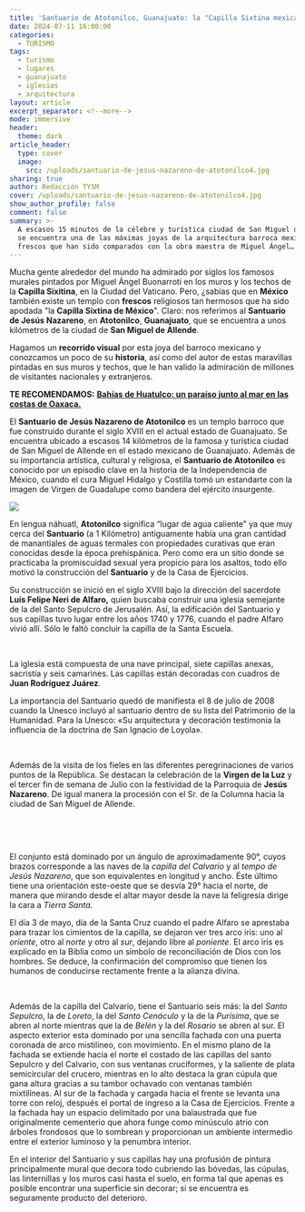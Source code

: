 ```yaml
---
title: 'Santuario de Atotonilco, Guanajuato: la "Capilla Sixtina mexicana"'
date: 2024-07-11 16:00:00
categories:
  - TURISMO
tags:
  - turismo
  - lugares
  - guanajuato
  - iglesias
  - arquitectura
layout: article
excerpt_separator: <!--more-->
mode: immersive
header:
  theme: dark
article_header:
  type: cover
  image:
    src: /uploads/santuario-de-jesus-nazareno-de-atotonilco4.jpg
sharing: true
author: Redacción TYSM
cover: /uploads/santuario-de-jesus-nazareno-de-atotonilco4.jpg
show_author_profile: false
comment: false
summary: >-
  A escasos 15 minutos de la célebre y turística ciudad de San Miguel de Allende
  se encuentra una de las máximas joyas de la arquitectura barroca mexicana, con
  frescos que han sido comparados con la obra maestra de Miguel Ángel…
---
```

Mucha gente alrededor del mundo ha admirado por siglos los famosos murales pintados por Miguel Ángel Buonarroti en los muros y los techos de la **Capilla Sixitina**, en la Ciudad del Vaticano. Pero, ¿sabías que en **México** también existe un templo con **frescos** religiosos tan hermosos que ha sido apodada "la **Capilla Sixtina de México**". Claro: nos referimos al **Santuario de Jesús Nazareno**, en **Atotonilco**, **Guanajuato**, que se encuentra a unos kilómetros de la ciudad de **San Miguel de Allende**.

Hagamos un **recorrido visual** por esta joya del barroco mexicano y conozcamos un poco de su **historia**, así como del autor de estas maravillas pintadas en sus muros y techos, que le han valido la admiración de millones de visitantes nacionales y extranjeros.

**TE RECOMENDAMOS:** [**Bahías de Huatulco: un paraíso junto al mar en las costas de Oaxaca.**](https://blog.tonoysumariachi.com/turismo/2024/03/26/bah%C3%ADas-de-huatulco-un-para%C3%ADso-junto-al-mar-en-las-costas-de-oaxaca.html)

El **Santuario de Jesús Nazareno de Atotonilco** es un templo barroco que fue construido durante el siglo XVIII en el actual estado de Guanajuato. Se encuentra ubicado a escasos 14 kilómetros de la famosa y turística ciudad de San Miguel de Allende en el estado mexicano de Guanajuato. Además de su importancia artística, cultural y religiosa, el **Santuario de Atotonilco** es conocido por un episodio clave en la historia de la Independencia de México, cuando el cura Miguel Hidalgo y Costilla tomó un estandarte con la imagen de Virgen de Guadalupe como bandera del ejército insurgente.

![](https://upload.wikimedia.org/wikipedia/commons/thumb/c/c1/Santuario_de_Jes%C3%BAs_Nazareno_de_Atotonilco%2C_San_Miguel_de_Allende%2C_Guanajuato%2C_M%C3%A9xico_07.jpg/1024px-Santuario_de_Jes%C3%BAs_Nazareno_de_Atotonilco%2C_San_Miguel_de_Allende%2C_Guanajuato%2C_M%C3%A9xico_07.jpg)

En lengua náhuatl, **Atotonilco** significa “lugar de agua caliente” ya que muy cerca del **Santuario** (a 1 Kilómetro) antiguamente había una gran cantidad de manantiales de aguas termales con propiedades curativas que eran conocidas desde la época prehispánica. Pero como era un sitio donde se practicaba la promiscuidad sexual  yera propicio para los asaltos, todo ello motivó la construcción del **Santuario** y de la Casa de Ejercicios.

Su construcción se inició en el siglo XVIII bajo la dirección del sacerdote **Luis Felipe Neri de Alfaro,** quien buscaba construir una iglesia semejante de la del Santo Sepulcro de Jerusalén. Así, la edificación del Santuario y sus capillas tuvo lugar entre los años 1740 y 1776, cuando el padre Alfaro vivió allí. Sólo le faltó concluir la capilla de la Santa Escuela.

&nbsp;

La iglesia está compuesta de una nave principal, siete capillas anexas, sacristía y seis camarines. Las capillas están decoradas con cuadros de **Juan Rodríguez Juárez**.

La importancia del Santuario quedó de manifiesta el 8 de julio de 2008 cuando la Unesco incluyó al santuario dentro de su lista del Patrimonio de la Humanidad. Para la Unesco: «Su arquitectura y decoración testimonia la influencia de la doctrina de San Ignacio de Loyola».

&nbsp;

Además de la visita de los fieles en las diferentes peregrinaciones de varios puntos de la República. Se destacan la celebración de la **Virgen de la Luz** y el tercer fin de semana de Julio con la festividad de la Parroquia de **Jesús Nazareno**. De igual manera la procesión con el Sr. de la Columna hacia la ciudad de San Miguel de Allende.

&nbsp;

&nbsp;

El conjunto está dominado por un ángulo de aproximadamente 90°, cuyos brazos corresponde a las naves de la *capilla del Calvario* y al *tempo de Jesús Nazareno*, que son equivalentes en longitud y ancho. Éste último tiene una orientación este-oeste que se desvía 29° hacia el norte, de manera que mirando desde el altar mayor desde la nave la feligresía dirige la cara a *Tierra Santa*.

El día 3 de mayo, día de la Santa Cruz cuando el padre Alfaro se aprestaba para trazar los cimientos de la capilla, se dejaron ver tres arco iris: uno al *oriente*, otro al *norte* y otro al *sur*, dejando libre al *poniente*. El arco iris es explicado en la Biblia como un símbolo de reconciliación de Dios con los hombres. Se deduce, la confirmación del compromiso que tienen los humanos de conducirse rectamente frente a la alianza divina.

&nbsp;

Además de la capilla del Calvario, tiene el Santuario seis más: la del *Santo Sepulcro*, la de *Loreto*, la del *Santo Cenáculo* y la de la *Purísima*, que se abren al norte mientras que la de *Belén* y la del *Rosario* se abren al sur. El aspecto exterior esta dominado por una sencilla fachada con una puerta coronada de arco mistilíneo, con movimiento. En el mismo plano de la fachada se extiende hacia el norte el costado de las capillas del santo Sepulcro y del Calvario, con sus ventanas cruciformes, y la saliente de plata semicircular del crucero, mientras en lo alto destaca la gran cúpula que gana altura gracias a su tambor ochavado con ventanas también mixtilíneas. Al sur de la fachada y cargada hacia el frente se levanta una torre con reloj, después el portal de ingreso a la Casa de Ejercicios. Frente a la fachada hay un espacio delimitado por una balaustrada que fue originalmente cementerio que ahora funge como minúsculo atrio con árboles frondosos que lo sombrean y proporcionan un ambiente intermedio entre el exterior luminoso y la penumbra interior.

En el interior del Santuario y sus capillas hay una profusión de pintura principalmente mural que decora todo cubriendo las bóvedas, las cúpulas, las linternillas y los muros casi hasta el suelo, en forma tal que apenas es posible encontrar una superficie sin decorar; si se encuentra es seguramente producto del deterioro.